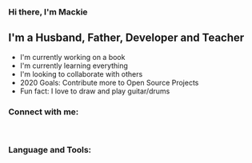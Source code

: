 ### Hi there, I'm Mackie

## I'm a Husband, Father, Developer and Teacher
- I'm currently working on a book
- I'm currently learning everything
- I'm looking to collaborate with others
- 2020 Goals: Contribute more to Open Source Projects
- Fun fact: I love to draw and play guitar/drums

### Connect with me:

<br />

### Language and  Tools: